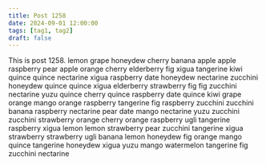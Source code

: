 ```yaml
---
title: Post 1258
date: 2024-09-01 12:00:00
tags: [tag1, tag2]
draft: false
---
```

This is post 1258.
lemon
grape
honeydew
cherry
banana
apple
apple
raspberry
pear
apple
orange
cherry
elderberry
fig
xigua
tangerine
kiwi
quince
quince
nectarine
xigua
raspberry
date
honeydew
nectarine
zucchini
honeydew
quince
quince
xigua
elderberry
strawberry
fig
fig
zucchini
nectarine
yuzu
quince
cherry
quince
raspberry
date
quince
kiwi
grape
orange
mango
orange
raspberry
tangerine
fig
raspberry
zucchini
zucchini
banana
raspberry
nectarine
pear
date
mango
nectarine
yuzu
zucchini
zucchini
strawberry
orange
cherry
orange
raspberry
ugli
tangerine
raspberry
xigua
lemon
lemon
strawberry
pear
zucchini
tangerine
xigua
strawberry
strawberry
ugli
banana
lemon
honeydew
fig
orange
mango
quince
tangerine
honeydew
xigua
yuzu
mango
watermelon
tangerine
fig
zucchini
nectarine
